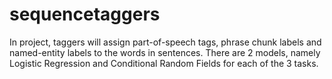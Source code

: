 # sequencetaggers
In project, taggers will assign part-of-speech tags, phrase chunk labels and named-entity labels to the words in sentences. There are 2 models, namely Logistic Regression and Conditional Random Fields for each of the 3 tasks.

